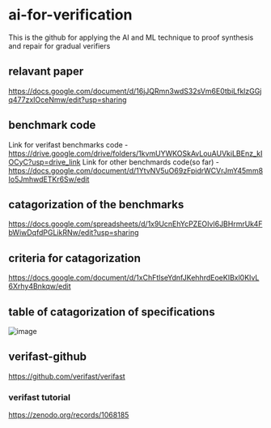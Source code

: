 # ai-for-verification
This is the github for applying the AI and ML technique to proof synthesis and repair for gradual verifiers
## relavant paper
https://docs.google.com/document/d/16jJQRmn3wdS32sVm6E0tbiLfklzGGjq477zxIOceNmw/edit?usp=sharing
## benchmark code
Link for verifast benchmarks code - https://drive.google.com/drive/folders/1kvmUYWKOSkAvLouAUVkiLBEnz_kIOCyC?usp=drive_link
Link for other benchmards code(so far) -https://docs.google.com/document/d/1YtvNV5uO69zFpidrWCVrJmY45mm8Io5JmhwdETKr6Sw/edit
## catagorization of the benchmarks
https://docs.google.com/spreadsheets/d/1x9UcnEhYcPZEOIvl6JBHrmrUk4FbWiwDqfdPGLikRNw/edit?usp=sharing
## criteria for catagorization
https://docs.google.com/document/d/1xChFtlseYdnfJKehhrdEoeKIBxl0KIvL6Xrhy4Bnkqw/edit
## table of catagorization of specifications
![image](https://github.com/gradual-verification/ai-for-verification/assets/74476225/bcba2208-4319-46db-b4e0-7615690cc2c7)

## verifast-github
https://github.com/verifast/verifast
### verifast tutorial 
https://zenodo.org/records/1068185



